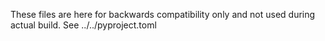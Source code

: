 These files are here for backwards compatibility only and not used during actual build.
See ../../pyproject.toml

